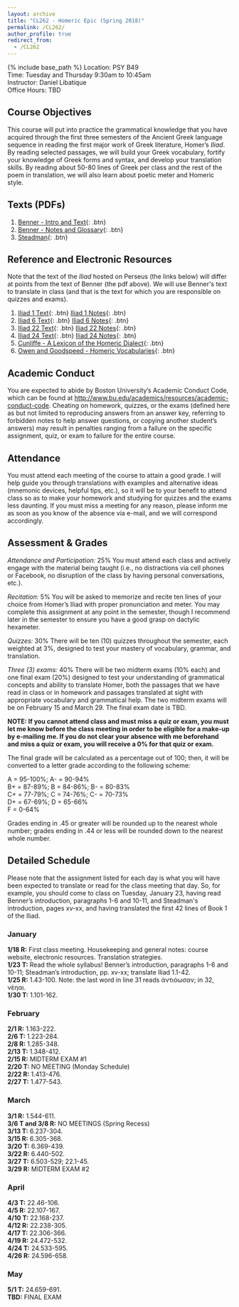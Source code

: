 ```yaml
---
layout: archive
title: "CL262 - Homeric Epic (Spring 2018)"
permalink: /CL262/
author_profile: true
redirect_from:
  - /CL262
---
```


{% include base_path %}
Location: PSY B49  
Time: Tuesday and Thursday 9:30am to 10:45am  
Instructor: Daniel Libatique  
Office Hours: TBD

## Course Objectives
This course will put into practice the grammatical knowledge that you have acquired through the first three semesters of the Ancient Greek language sequence in reading the first major work of Greek literature, Homer’s *Iliad*. By reading selected passages, we will build your Greek vocabulary, fortify your knowledge of Greek forms and syntax, and develop your translation skills. By reading about 50-80 lines of Greek per class and the rest of the poem in translation, we will also learn about poetic meter and Homeric style.

## Texts (PDFs)
1. [Benner - Intro and Text](https://dlibatique.github.io/CL262/texts/benner-1-introandtext.pdf "Benner - Intro and Text"){: .btn}  
2. [Benner - Notes and Glossary](https://dlibatique.github.io/CL262/texts/benner-2-notes.pdf "Benner - Notes"){: .btn}  
3. [Steadman](https://dlibatique.github.io/CL262/texts/steadman-6and22.pdf "Steadman"){: .btn}  

## Reference and Electronic Resources
Note that the text of the *Iliad* hosted on Perseus (the links below) will differ at points from the text of Benner (the pdf above). We will use Benner's text to translate in class (and that is the text for which you are responsible on quizzes and exams).
1. [Iliad 1 Text](http://www.perseus.tufts.edu/hopper/text?doc=Perseus%3atext%3a1999.01.0133 "Iliad 1"){: .btn} [Iliad 1 Notes](http://www.perseus.tufts.edu/hopper/text?doc=Perseus:text:1999.04.0083 "Iliad 1 Notes"){: .btn}
2. [Iliad 6 Text](http://www.perseus.tufts.edu/hopper/text?doc=Perseus%3Atext%3A1999.01.0133%3Abook%3D6%3Acard%3D1 "Iliad 6"){: .btn} [Iliad 6 Notes](http://www.perseus.tufts.edu/hopper/text?doc=Perseus%3Atext%3A1999.04.0083%3Abook%3D6 "Iliad 6 Notes"){: .btn}
3. [Iliad 22 Text](http://www.perseus.tufts.edu/hopper/text?doc=Perseus%3Atext%3A1999.01.0133%3Abook%3D22%3Acard%3D1 "Iliad 22"){: .btn} [Iliad 22 Notes](http://www.perseus.tufts.edu/hopper/text?doc=Perseus%3Atext%3A1999.04.0083%3Abook%3D22 "Iliad 22 Notes"){: .btn}
4. [Iliad 24 Text](http://www.perseus.tufts.edu/hopper/text?doc=Perseus%3Atext%3A1999.01.0133%3Abook%3D24%3Acard%3D1 "Iliad 24"){: .btn} [Iliad 24 Notes](http://www.perseus.tufts.edu/hopper/text?doc=Perseus%3Atext%3A1999.04.0083%3Abook%3D24 "Iliad 24 Notes"){: .btn}
5. [Cunliffe - A Lexicon of the Homeric Dialect](http://stephanus.tlg.uci.edu/cunliffe/#eid=1&context=lsj "Cunliffe"){: .btn}
6. [Owen and Goodspeed - Homeric Vocabularies](https://ia802700.us.archive.org/33/items/homericvocabula00goodgoog/homericvocabula00goodgoog.pdf "Owen and Goodspeed"){: .btn}

## Academic Conduct
You are expected to abide by Boston University’s Academic Conduct Code, which can be found at http://www.bu.edu/academics/resources/academic-conduct-code. Cheating on homework, quizzes, or the exams (defined here as but not limited to reproducing answers from an answer key, referring to forbidden notes to help answer questions, or copying another student’s answers) may result in penalties ranging from a failure on the specific assignment, quiz, or exam to failure for the entire course.

## Attendance
You must attend each meeting of the course to attain a good grade. I will help guide you through translations with examples and alternative ideas (mnemonic devices, helpful tips, etc.), so it will be to your benefit to attend class so as to make your homework and studying for quizzes and the exams less daunting. If you must miss a meeting for any reason, please inform me as soon as you know of the absence via e-mail, and we will correspond accordingly.

## Assessment & Grades

*Attendance and Participation:* 25%
You must attend each class and actively engage with the material being taught (i.e., no distractions via cell phones or Facebook, no disruption of the class by having personal conversations, etc.).

*Recitation:* 5%
You will be asked to memorize and recite ten lines of your choice from Homer’s Iliad with proper pronunciation and meter. You may complete this assignment at any point in the semester, though I recommend later in the semester to ensure you have a good grasp on dactylic hexameter.

*Quizzes:* 30%
There will be ten (10) quizzes throughout the semester, each weighted at 3%, designed to test your mastery of vocabulary, grammar, and translation.

*Three (3) exams:* 40%
There will be two midterm exams (10% each) and one final exam (20%) designed to test your understanding of grammatical concepts and ability to translate Homer, both the passages that we have read in class or in homework and passages translated at sight with appropriate vocabulary and grammatical help. The two midterm exams will be on February 15 and March 29. The final exam date is TBD.

**NOTE: If you cannot attend class and must miss a quiz or exam, you must let me know before the class meeting in order to be eligible for a make-up by e-mailing me. If you do not clear your absence with me beforehand and miss a quiz or exam, you will receive a 0% for that quiz or exam.**

The final grade will be calculated as a percentage out of 100; then, it will be converted to a letter grade according to the following scheme:

A = 95-100%; A- = 90-94%  
B+ = 87-89%; B = 84-86%; B- = 80-83%  
C+ = 77-79%; C = 74-76%; C- = 70-73%  
D+ = 67-69%; D = 65-66%  
F = 0-64%

Grades ending in .45 or greater will be rounded up to the nearest whole number; grades ending in .44 or less will be rounded down to the nearest whole number.

## Detailed Schedule
Please note that the assignment listed for each day is what you will have been expected to translate or read for the class meeting that day. So, for example, you should come to class on Tuesday, January 23, having read Benner’s introduction, paragraphs 1-6 and 10-11, and Steadman's introduction, pages xv-xx, and having translated the first 42 lines of Book 1 of the Iliad.  

### January
**1/18 R:** First class meeting. Housekeeping and general notes: course website, electronic resources. Translation strategies.  
**1/23 T:** Read the whole syllabus! Benner’s introduction, paragraphs 1-6 and 10-11; Steadman’s introduction, pp. xv-xx; translate Iliad 1.1-42.  
**1/25 R:** 1.43-100. Note: the last word in line 31 reads ἀντιόωσαν; in 32, νέηαι.  
**1/30 T:** 1.101-162.  

### February
**2/1 R:** 1.163-222.  
**2/6 T:** 1.223-284.  
**2/8 R:** 1.285-348.  
**2/13 T:** 1.348-412.  
**2/15 R:** MIDTERM EXAM #1  
**2/20 T:** NO MEETING (Monday Schedule)  
**2/22 R:** 1.413-476.  
**2/27 T:** 1.477-543.  

### March
**3/1 R:** 1.544-611.  
**3/6 T and 3/8 R:** NO MEETINGS (Spring Recess)  
**3/13 T:** 6.237-304.  
**3/15 R:** 6.305-368.  
**3/20 T:** 6.369-439.  
**3/22 R:** 6.440-502.  
**3/27 T:** 6.503-529; 22.1-45.  
**3/29 R:** MIDTERM EXAM #2  

### April
**4/3 T:** 22.46-106.  
**4/5 R:** 22.107-167.  
**4/10 T:** 22.168-237.  
**4/12 R:** 22.238-305.  
**4/17 T:** 22.306-366.  
**4/19 R:** 24.472-532.  
**4/24 T:** 24.533-595.  
**4/26 R:** 24.596-658.  

### May
**5/1 T:** 24.659-691.  
**TBD:** FINAL EXAM